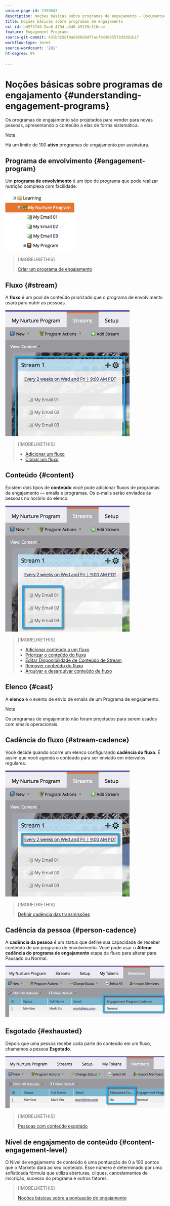 ```yaml
---
unique-page-id: 2359647
description: Noções básicas sobre programas de engajamento - Documentação do Marketo - Documentação do produto
title: Noções básicas sobre programas de engajamento
exl-id: dd573749-5ae6-4794-a340-b5139c316cce
feature: Engagement Programs
source-git-commit: 431bd258f9a68bbb9df7acf043085578d3d91b1f
workflow-type: tm+mt
source-wordcount: '281'
ht-degree: 9%

---
```


# Noções básicas sobre programas de engajamento {#understanding-engagement-programs}

Os programas de engajamento são projetados para vender para novas pessoas, apresentando o conteúdo a elas de forma sistemática.

>[!NOTE]
>
>Há um limite de 100 **ativo** programas de engajamento por assinatura.

## Programa de envolvimento {#engagement-program}

Um **programa de envolvimento** é um tipo de programa que pode realizar nutrição complexa com facilidade.

![](assets/image2014-9-15-15-3a24-3a57.png)

>[!MORELIKETHIS]
>
>[Criar um programa de engajamento](/help/marketo/product-docs/email-marketing/drip-nurturing/creating-an-engagement-program/create-an-engagement-program.md)

## Fluxo {#stream}

A **fluxo** é um pool de conteúdo priorizado que o programa de envolvimento usará para nutrir as pessoas.

![](assets/image2014-9-15-15-3a25-3a4.png)

>[!MORELIKETHIS]
>
>* [Adicionar um fluxo](/help/marketo/product-docs/email-marketing/drip-nurturing/creating-an-engagement-program/add-a-stream.md)
>* [Clonar um fluxo](/help/marketo/product-docs/email-marketing/drip-nurturing/engagement-program-streams/clone-a-stream.md)

## Conteúdo {#content}

Existem dois tipos de **conteúdo** você pode adicionar fluxos de programas de engajamento — emails e programas. Os e-mails serão enviados às pessoas no horário do elenco.

![](assets/image2014-9-15-15-3a25-3a18.png)

>[!MORELIKETHIS]
>
>* [Adicionar conteúdo a um fluxo](/help/marketo/product-docs/email-marketing/drip-nurturing/creating-an-engagement-program/add-content-to-a-stream.md)
>* [Priorizar o conteúdo do fluxo](/help/marketo/product-docs/email-marketing/drip-nurturing/using-stream-content/prioritize-stream-content.md)
>* [Editar Disponibilidade de Conteúdo de Stream](/help/marketo/product-docs/email-marketing/drip-nurturing/using-stream-content/edit-availability-of-stream-content.md)
>* [Remover conteúdo do fluxo](/help/marketo/product-docs/email-marketing/drip-nurturing/using-stream-content/remove-stream-content.md)
>* [Arquivar e desarquivar conteúdo de fluxo](/help/marketo/product-docs/email-marketing/drip-nurturing/using-stream-content/archive-and-unarchive-stream-content.md)

## Elenco {#cast}

A **elenco** é o evento de envio de emails de um Programa de engajamento.

>[!NOTE]
>
>Os programas de engajamento não foram projetados para serem usados com emails operacionais.

## Cadência do fluxo {#stream-cadence}

Você decide quando ocorre um elenco configurando **cadência do fluxo**. É assim que você agenda o conteúdo para ser enviado em intervalos regulares.

![](assets/image2014-9-15-15-3a25-3a27.png)

>[!MORELIKETHIS]
>
>[Definir cadência das transmissões](/help/marketo/product-docs/email-marketing/drip-nurturing/engagement-program-streams/set-stream-cadence.md)

## Cadência da pessoa {#person-cadence}

A **cadência da pessoa** é um status que define sua capacidade de receber conteúdo de um programa de envolvimento. Você pode usar o **Alterar cadência do programa de engajamento** etapa de fluxo para alterar para Pausado ou Normal.

![](assets/image2014-9-15-15-3a25-3a55.png)

## Esgotado {#exhausted}

Depois que uma pessoa recebe cada parte do conteúdo em um fluxo, chamamos a pessoa **Esgotado**.

![](assets/image2014-9-15-15-3a26-3a5.png)

>[!MORELIKETHIS]
>
>[Pessoas com conteúdo esgotado](/help/marketo/product-docs/email-marketing/drip-nurturing/using-engagement-programs/people-who-have-exhausted-content.md)

## Nível de engajamento de conteúdo {#content-engagement-level}

O Nível de engajamento de conteúdo é uma pontuação de 0 a 100 pontos que o Marketo dará ao seu conteúdo. Esse número é determinado por uma sofisticada fórmula que utiliza aberturas, cliques, cancelamentos de inscrição, sucesso do programa e outros fatores.

>[!MORELIKETHIS]
>
>[Noções básicas sobre a pontuação do engajamento](/help/marketo/product-docs/email-marketing/drip-nurturing/reports-and-notifications/understanding-the-engagement-score.md)
